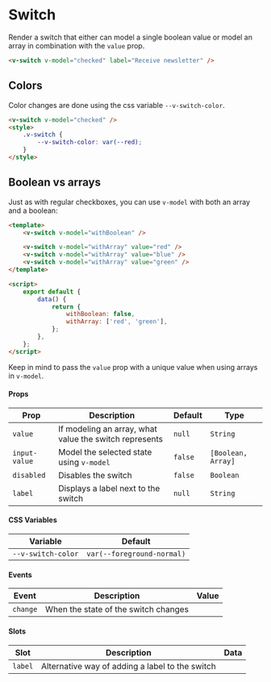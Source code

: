 # Switch

Render a switch that either can model a single boolean value or model an array in combination with the `value` prop.

```html
<v-switch v-model="checked" label="Receive newsletter" />
```

## Colors

Color changes are done using the css variable `--v-switch-color`.

```html
<v-switch v-model="checked" />
<style>
	.v-switch {
		--v-switch-color: var(--red);
	}
</style>
```

## Boolean vs arrays

Just as with regular checkboxes, you can use `v-model` with both an array and a boolean:

```html
<template>
	<v-switch v-model="withBoolean" />

	<v-switch v-model="withArray" value="red" />
	<v-switch v-model="withArray" value="blue" />
	<v-switch v-model="withArray" value="green" />
</template>

<script>
	export default {
		data() {
			return {
				withBoolean: false,
				withArray: ['red', 'green'],
			};
		},
	};
</script>
```

Keep in mind to pass the `value` prop with a unique value when using arrays in `v-model`.

#### Props

| Prop          | Description                                            | Default | Type               |
| ------------- | ------------------------------------------------------ | ------- | ------------------ |
| `value`       | If modeling an array, what value the switch represents | `null`  | `String`           |
| `input-value` | Model the selected state using `v-model`               | `false` | `[Boolean, Array]` |
| `disabled`    | Disables the switch                                    | `false` | `Boolean`          |
| `label`       | Displays a label next to the switch                    | `null`  | `String`           |

#### CSS Variables

| Variable           | Default                    |
| ------------------ | -------------------------- |
| `--v-switch-color` | `var(--foreground-normal)` |

#### Events

| Event    | Description                          | Value |
| -------- | ------------------------------------ | ----- |
| `change` | When the state of the switch changes |       |

#### Slots

| Slot    | Description                                     | Data |
| ------- | ----------------------------------------------- | ---- |
| `label` | Alternative way of adding a label to the switch |      |
